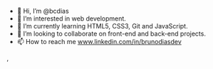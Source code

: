 - 👋 Hi, I’m @bcdias
- 👀 I’m interested in web development.
- 🌱 I’m currently learning HTML5, CSS3, Git and JavaScript.
- 💞️ I’m looking to collaborate on front-end and back-end projects.
- 📫 How to reach me www.linkedin.com/in/brunodiasdev
<!---
bcdias/bcdias is a ✨ special ✨ repository because its `README.md` (this file) appears on your GitHub profile.
You can click the Preview link to take a look at your changes.
--->
,
